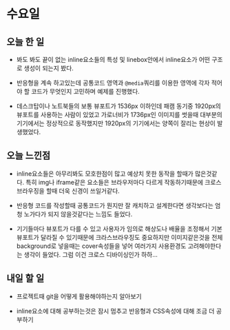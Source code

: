 # 수요일

## 오늘 한 일

- 봐도 봐도 끝이 없는 inline요소들의 특성 및 linebox안에서 inline요소가 어떤 구조로 생성이 되는지 봤다.

- 반응형을 계속 하고있는데 공통코드 영역과 `@media`쿼리를 이용한 영역에 각자 적어야 할 코드가 무엇인지 고민하며 예제를 진행했다.

- 데스크탑이나 노트북들의 보통 뷰포트가 1536px 이하인데 패캠 동기중 1920px의 뷰포트를 사용하는 사람이 있었고 가로너비가 1736px인 이미지를 썻을때 대부분의 기기에서는 정상적으로 동작했지만 1920px의 기기에서는 양쪽이 잘리는 현상이 발생했었다.

## 오늘 느낀점

- inline요소들은 아무리봐도 모호한점이 많고 예상치 못한 동작을 할때가 많은것같다. 특히 img나 iframe같은 요소들은 브라우저마다 다르게 작동하기때문에 크로스브라우징을 할때 더욱 신경이 쓰일거같다.

- 반응형 코드를 작성할때 공통코드가 뭔지만 잘 캐치하고 설계한다면 생각보다는 엄청 노가다가 되지 않을것같다는 느낌도 들었다.

- 기기들마다 뷰포트가 다를 수 있고 사용자가 임의로 해상도나 배율을 조정해서 기본 뷰포트가 달라질 수 있기때문에 크라스브라우징도 중요하지만 이미지같은것을 전체 background로 넣을때는 cover속성들을 넣어 여러가지 사용환경도 고려해야한다는 생각이 들었다. 그럼 이건 크로스 디바이싱인가 하하...

## 내일 할 일

- 프로젝트때 git을 어떻게 활용해야하는지 알아보기

- inline요소에 대해 공부하는것은 잠시 멈추고 반응형과 CSS속성에 대해 조금 더 공부하기

